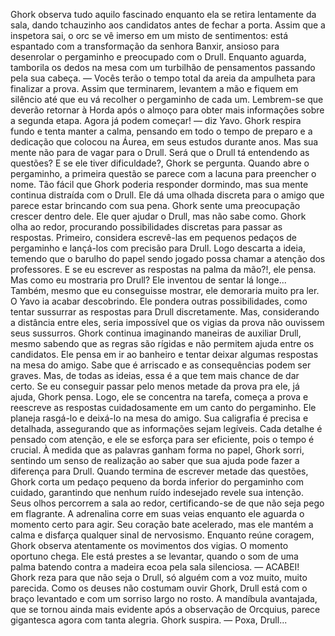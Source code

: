 

Ghork observa tudo aquilo fascinado enquanto ela se retira lentamente da sala, dando tchauzinho aos candidatos antes de fechar a porta. Assim que a inspetora sai, o orc se vê imerso em um misto de sentimentos: está espantado com a transformação da senhora Banxir, ansioso para desenrolar o pergaminho e preocupado com o Drull. Enquanto aguarda, tamborila os dedos na mesa com um turbilhão de pensamentos passando pela sua cabeça.
— Vocês terão o tempo total da areia da ampulheta para finalizar a prova. Assim que terminarem, levantem a mão e fiquem em silêncio até que eu vá recolher o pergaminho de cada um. Lembrem-se que deverão retornar à Horda após o almoço para obter mais informações sobre a segunda etapa. Agora já podem começar! — diz Yavo.
Ghork respira fundo e tenta manter a calma, pensando em todo o tempo de preparo e a dedicação que colocou na Áurea, em seus estudos durante anos. Mas sua mente não para de vagar para o Drull. Será que o Drull tá entendendo as questões? E se ele tiver dificuldade?, Ghork se pergunta.
Quando abre o pergaminho, a primeira questão se parece com a lacuna para preencher o nome. Tão fácil que Ghork poderia responder dormindo, mas sua mente continua distraída com o Drull. Ele dá uma olhada discreta para o amigo que parece estar brincando com sua pena. Ghork sente uma preocupação crescer dentro dele. Ele quer ajudar o Drull, mas não sabe como.
Ghork olha ao redor, procurando possibilidades discretas para passar as respostas. Primeiro, considera escrevê-las em pequenos pedaços de pergaminho e lançá-los com precisão para Drull. Logo descarta a ideia, temendo que o barulho do papel sendo jogado possa chamar a atenção dos professores.
E se eu escrever as respostas na palma da mão?!, ele pensa. Mas como eu mostraria pro Drull? Ele inventou de sentar lá longe... Também, mesmo que eu conseguisse mostrar, ele demoraria muito pra ler. O Yavo ia acabar descobrindo.
Ele pondera outras possibilidades, como tentar sussurrar as respostas para Drull discretamente. Mas, considerando a distância entre eles, seria impossível que os vigias da prova não ouvissem seus sussurros.
Ghork continua imaginando maneiras de auxiliar Drull, mesmo sabendo que as regras são rígidas e não permitem ajuda entre os candidatos. Ele pensa em ir ao banheiro e tentar deixar algumas respostas na mesa do amigo. Sabe que é arriscado e as consequências podem ser graves. Mas, de todas as ideias, essa é a que tem mais chance de dar certo.
Se eu conseguir passar pelo menos metade da prova pra ele, já ajuda, Ghork pensa. Logo, ele se concentra na tarefa, começa a prova e reescreve as respostas cuidadosamente em um canto do pergaminho. Ele planeja rasgá-lo e deixá-lo na mesa do amigo. Sua caligrafia é precisa e detalhada, assegurando que as informações sejam legíveis. Cada detalhe é pensado com atenção, e ele se esforça para ser eficiente, pois o tempo é crucial. À medida que as palavras ganham forma no papel, Ghork sorri, sentindo um senso de realização ao saber que sua ajuda pode fazer a diferença para Drull.
Quando termina de escrever metade das questões, Ghork corta um pedaço pequeno da borda inferior do pergaminho com cuidado, garantindo que nenhum ruído indesejado revele sua intenção. Seus olhos percorrem a sala ao redor, certificando-se de que não seja pego em flagrante. A adrenalina corre em suas veias enquanto ele aguarda o momento certo para agir. Seu coração bate acelerado, mas ele mantém a calma e disfarça qualquer sinal de nervosismo. Enquanto reúne coragem, Ghork observa atentamente os movimentos dos vigias. O momento oportuno chega. Ele está prestes a se levantar, quando o som de uma palma batendo contra a madeira ecoa pela sala silenciosa.
— ACABEI!   
Ghork reza para que não seja o Drull, só alguém com a voz muito, muito parecida. 
Como os deuses não costumam ouvir Ghork, Drull está com o braço levantado e com um sorriso largo no rosto. A mandíbula avantajada, que se tornou ainda mais evidente após a observação de Orcquius, parece gigantesca agora com tanta alegria. 
Ghork suspira. 
— Poxa, Drull...
